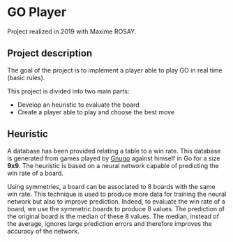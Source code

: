 # GO Player
Project realized in 2019 with Maxime ROSAY.

## Project description
The goal of the project is to implement a player able to play GO in real time (basic rules). 

This project is divided into two main parts:
* Develop an heuristic to evaluate the board
* Create a player able to play and choose the best move


## Heuristic

A database has been provided relating a table to a win rate. This database is generated from games played by [Gnugo](https://en.wikipedia.org/wiki/GNU_Go) against himself in Go for a size **9x9**. The heuristic is based on a neural network capable of predicting the win rate of a board. 

Using symmetries, a board can be associated to 8 boards with the same win rate. This technique is used to produce more data for training the neural network but also to improve prediction. Indeed, to evaluate the win rate of a board, we use the symmetric boards to produce 8 values. The prediction of the original board is the median of these 8 values. The median, instead of the average, ignores large prediction errors and therefore improves the accuracy of the network.
